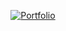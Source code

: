 <div align="center">

[![Portfolio](https://img.shields.io/badge/Portfolio-Visit%20Now-6D64B5?style=for-the-badge)](https://iesmeralda.github.io)

</div>
